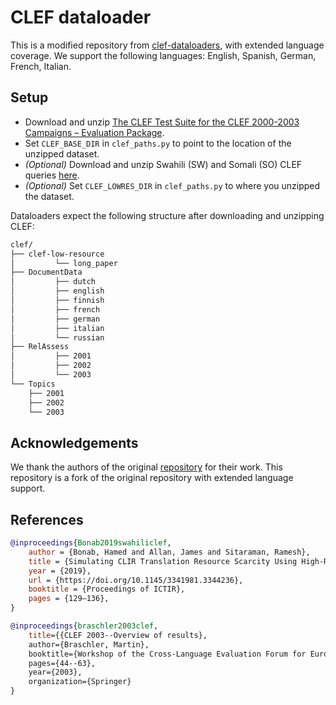 # CLEF dataloader

This is a modified repository from [clef-dataloaders](https://github.com/rlitschk/clef-dataloaders), with extended language coverage.
We support the following languages: English, Spanish, German, French, Italian.


## Setup
- Download and unzip [The CLEF Test Suite for the CLEF 2000-2003 Campaigns – Evaluation Package](https://catalogue.elra.info/en-us/repository/browse/ELRA-E0008/).
- Set `CLEF_BASE_DIR` in `clef_paths.py` to point to the location of the unzipped dataset.
- *(Optional)* Download and unzip Swahili (SW) and Somali (SO) CLEF queries [here](https://ciir.cs.umass.edu/ictir19_simulate_low_resource).
- *(Optional)* Set `CLEF_LOWRES_DIR` in `clef_paths.py` to where you unzipped the dataset.

Dataloaders expect the following structure after downloading and unzipping CLEF:
```bash
clef/
├── clef-low-resource
│         └── long_paper
├── DocumentData
│         ├── dutch
│         ├── english
│         ├── finnish
│         ├── french
│         ├── german
│         ├── italian
│         └── russian
├── RelAssess
│         ├── 2001
│         ├── 2002
│         └── 2003
└── Topics
    ├── 2001
    ├── 2002
    └── 2003
```
## Acknowledgements
We thank the authors of the original [repository](https://github.com/rlitschk/clef-dataloaders) for their work. This repository is a fork of the original repository with extended language support.

## References

```bibtex
@inproceedings{Bonab2019swahiliclef,
    author = {Bonab, Hamed and Allan, James and Sitaraman, Ramesh},
    title = {Simulating CLIR Translation Resource Scarcity Using High-Resource Languages},
    year = {2019},
    url = {https://doi.org/10.1145/3341981.3344236},
    booktitle = {Proceedings of ICTIR},
    pages = {129–136},
}
```
```bibtex
@inproceedings{braschler2003clef,
    title={{CLEF 2003--Overview of results},
    author={Braschler, Martin},
    booktitle={Workshop of the Cross-Language Evaluation Forum for European Languages},
    pages={44--63},
    year={2003},
    organization={Springer}
}
```
